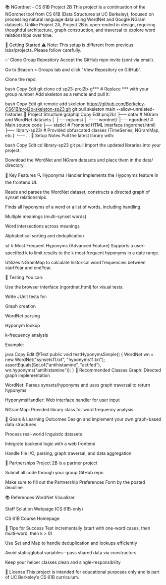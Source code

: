 📚 NGordnet - CS 61B Project 2B
This project is a continuation of the NGordnet tool from CS 61B (Data Structures at UC Berkeley), focused on processing natural language data using WordNet and Google NGram datasets. Unlike Project 2A, Project 2B is open-ended in design, requiring thoughtful architecture, graph construction, and traversal to explore word relationships over time.

🚀 Getting Started
⚠️ Note: This setup is different from previous labs/projects. Please follow carefully.

✅ Clone Group Repository
Accept the GitHub repo invite (sent via email).

Go to Beacon > Groups tab and click "View Repository on GitHub".

Clone the repo:

bash
Copy
Edit
git clone <your-group-repo-link>
cd sp23-proj2b-g***  # Replace *** with your group number
Add skeleton as a remote and pull it:

bash
Copy
Edit
git remote add skeleton https://github.com/Berkeley-CS61B/proj2b-skeleton-sp23.git
git pull skeleton main --allow-unrelated-histories
📂 Project Structure
graphql
Copy
Edit
proj2b/
├── data/              # NGram and WordNet datasets
│   ├── ngrams/
│   └── wordnet/
├── ngordnet/          # Main source code
├── static/            # Frontend HTML interface (ngordnet.html)
├── library-sp23/      # Provided obfuscated classes (TimeSeries, NGramMap, etc.)
└── ...
🔧 Setup Notes
Pull the latest library with:

bash
Copy
Edit
cd library-sp23
git pull
Import the updated libraries into your project.

Download the WordNet and NGram datasets and place them in the data/ directory.

🧠 Key Features
🔍 Hyponyms Handler
Implements the Hyponyms feature in the frontend UI.

Reads and parses the WordNet dataset, constructs a directed graph of synset relationships.

Finds all hyponyms of a word or a list of words, including handling:

Multiple meanings (multi-synset words)

Word intersections across meanings

Alphabetical sorting and deduplication

📊 k-Most Frequent Hyponyms (Advanced Feature)
Supports a user-specified k to limit results to the k most frequent hyponyms in a date range.

Utilizes NGramMap to calculate historical word frequencies between startYear and endYear.

🧪 Testing
You can:

Use the browser interface (ngordnet.html) for visual tests.

Write JUnit tests for:

Graph creation

WordNet parsing

Hyponym lookup

k-frequency analysis

Example:

java
Copy
Edit
@Test
public void testHyponymsSimple() {
    WordNet wn = new WordNet("synsets11.txt", "hyponyms11.txt");
    assertEquals(Set.of("antihistamine", "actifed"), wn.hyponyms("antihistamine"));
}
🧰 Recommended Classes
Graph: Directed graph implementation

WordNet: Parses synsets/hyponyms and uses graph traversal to return hyponyms

HyponymsHandler: Web interface handler for user input

NGramMap: Provided library class for word frequency analysis

🎯 Goals & Learning Outcomes
Design and implement your own graph-based data structures

Process real-world linguistic datasets

Integrate backend logic with a web frontend

Handle file I/O, parsing, graph traversal, and data aggregation

👥 Partnerships
Project 2B is a partner project

Submit all code through your group GitHub repo

Make sure to fill out the Partnership Preferences Form by the posted deadline

📚 References
WordNet Visualizer

Staff Solution Webpage (CS 61B-only)

CS 61B Course Homepage

🧼 Tips for Success
Test incrementally (start with one-word cases, then multi-word, then k > 0)

Use Set and Map to handle deduplication and lookups efficiently

Avoid static/global variables—pass shared data via constructors

Keep your helper classes clean and single-responsibility

📜 License
This project is intended for educational purposes only and is part of UC Berkeley’s CS 61B curriculum.

